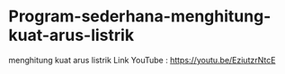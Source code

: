 # Program-sederhana-menghitung-kuat-arus-listrik
menghitung kuat arus listrik
Link YouTube : https://youtu.be/EziutzrNtcE
